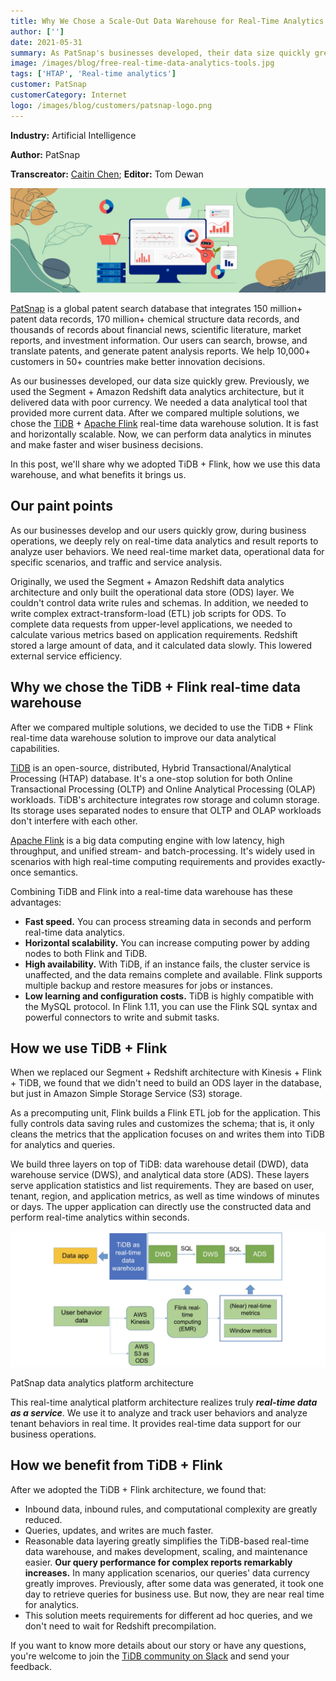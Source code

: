 ```yaml
---
title: Why We Chose a Scale-Out Data Warehouse for Real-Time Analytics
author: ['']
date: 2021-05-31
summary: As PatSnap's businesses developed, their data size quickly grew. To perform real-time analytics, they replaced their Segment + Amazon Redshift data analytics architecture with a TiDB + Apache Flink data warehouse solution.
image: /images/blog/free-real-time-data-analytics-tools.jpg
tags: ['HTAP', 'Real-time analytics']
customer: PatSnap
customerCategory: Internet
logo: /images/blog/customers/patsnap-logo.png
---
```


**Industry:** Artificial Intelligence

**Author:** PatSnap

**Transcreator:** [Caitin Chen](https://github.com/CaitinChen); **Editor:** Tom Dewan

![Real time data streaming tools and technologies](media/free-real-time-data-analytics-tools.jpg)

[PatSnap](https://www.crunchbase.com/organization/patsnap) is a global patent search database that integrates 150 million+ patent data records, 170 million+ chemical structure data records, and thousands of records about financial news, scientific literature, market reports, and investment information. Our users can search, browse, and translate patents, and generate patent analysis reports. We help 10,000+ customers in 50+ countries make better innovation decisions.

As our businesses developed, our data size quickly grew. Previously, we used the Segment + Amazon Redshift data analytics architecture, but it delivered data with poor currency. We needed a data analytical tool that provided more current data. After we compared multiple solutions, we chose the [TiDB](https://docs.pingcap.com/tidb/stable/overview) + [Apache Flink](https://flink.apache.org/) real-time data warehouse solution. It is fast and horizontally scalable. Now, we can perform data analytics in minutes and make faster and wiser business decisions.

In this post, we'll share why we adopted TiDB + Flink, how we use this data warehouse, and what benefits it brings us.

## Our paint points

As our businesses develop and our users quickly grow, during business operations, we deeply rely on real-time data analytics and result reports to analyze user behaviors. We need real-time market data, operational data for specific scenarios, and traffic and service analysis.

Originally, we used the Segment + Amazon Redshift data analytics architecture and only built the operational data store (ODS) layer. We couldn't control data write rules and schemas. In addition, we needed to write complex extract-transform-load (ETL) job scripts for ODS. To complete data requests from upper-level applications, we needed to calculate various metrics based on application requirements. Redshift stored a large amount of data, and it calculated data slowly. This lowered external service efficiency.

## Why we chose the TiDB + Flink real-time data warehouse 

After we compared multiple solutions, we decided to use the TiDB + Flink real-time data warehouse solution to improve our data analytical capabilities.

[TiDB](https://docs.pingcap.com/tidb/stable/overview) is an open-source, distributed, Hybrid Transactional/Analytical Processing (HTAP) database. It's a one-stop solution for both Online Transactional Processing (OLTP) and Online Analytical Processing (OLAP) workloads. TiDB's architecture integrates row storage and column storage. Its storage uses separated nodes to ensure that OLTP and OLAP workloads don't interfere with each other. 

[Apache Flink](https://flink.apache.org/flink-architecture.html) is a big data computing engine with low latency, high throughput, and unified stream- and batch-processing. It's widely used in scenarios with high real-time computing requirements and provides exactly-once semantics.

Combining TiDB and Flink into a real-time data warehouse has these advantages:

* **Fast speed.** You can process streaming data in seconds and perform real-time data analytics. 
* **Horizontal scalability.** You can increase computing power by adding nodes to both Flink and TiDB.
* **High availability.** With TiDB, if an instance fails, the cluster service is unaffected, and the data remains complete and available. Flink supports multiple backup and restore measures for jobs or instances.
* **Low learning and configuration costs.** TiDB is highly compatible with the MySQL protocol. In Flink 1.11, you can use the Flink SQL syntax and powerful connectors to write and submit tasks.

## How we use TiDB + Flink

When we replaced our Segment + Redshift architecture with Kinesis + Flink + TiDB, we found that we didn't need to build an ODS layer in the database, but just in Amazon Simple Storage Service (S3) storage.

As a precomputing unit, Flink builds a Flink ETL job for the application. This fully controls data saving rules and customizes the schema; that is, it only cleans the metrics that the application focuses on and writes them into TiDB for analytics and queries.

We build three layers on top of TiDB: data warehouse detail (DWD), data warehouse service (DWS), and analytical data store (ADS). These layers serve application statistics and list requirements. They are based on user, tenant, region, and application metrics, as well as time windows of minutes or days. The upper application can directly use the constructed data and perform real-time analytics within seconds.

![PatSnap real-time analytics platform](media/patsnap-data-analytics-platform-architecture.jpg)
<div class="caption-center"> PatSnap data analytics platform architecture </div>

This real-time analytical platform architecture realizes truly **_real-time data as a service_**. We use it to analyze and track user behaviors and analyze tenant behaviors in real time. It provides real-time data support for our business operations.

## How we benefit from TiDB + Flink

After we adopted the TiDB + Flink architecture, we found that:

* Inbound data, inbound rules, and computational complexity are greatly reduced.
* Queries, updates, and writes are much faster.
* Reasonable data layering greatly simplifies the TiDB-based real-time data warehouse, and makes development, scaling, and maintenance easier. **Our query performance for complex reports remarkably increases.** In many application scenarios, our queries' data currency greatly improves. Previously, after some data was generated, it took one day to retrieve queries for business use. But now, they are near real time for analytics. 
* This solution meets requirements for different ad hoc queries, and we don't need to wait for Redshift precompilation.

If you want to know more details about our story or have any questions, you're welcome to join the [TiDB community on Slack](https://slack.tidb.io/invite?team=tidb-community&channel=everyone&ref=pingcap-blog) and send your feedback. 
